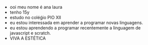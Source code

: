 - ooi meu nome é ana laura
- tenho 15y
- estudo no coléǵio PIO XII
- eu estou interessada em aprender a programar novas linguagens.
- eu estou aprendendo a programar recentemente a linguagem de javascript e scratch.
- VIVA A ESTÉTICA
